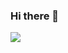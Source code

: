 ### Hi there 👋
![](https://github-readme-streak-stats.herokuapp.com/?user=DaniyalMalikC&theme=tokyonight&hide_border=false)

<!--
![](https://github-readme-stats.vercel.app/api/top-langs/?username=DaniyalMalikC&orgs=marknadsplan&show_icons=true&theme=tokyonight&layout=compact)

![](https://github-readme-stats.vercel.app/api?username=DaniyalMalikC&orgs=Appxamine&show_icons=true&theme=tokyonight)
<!--
**DaniyalMalikC/DaniyalMalikC** is a ✨ _special_ ✨ repository because its `README.md` (this file) appears on your GitHub profile.

Here are some ideas to get you started:

- 🔭 I’m currently working on ...
- 🌱 I’m currently learning ...
- 👯 I’m looking to collaborate on ...
- 🤔 I’m looking for help with ...
- 💬 Ask me about ...
- 📫 How to reach me: ...
- 😄 Pronouns: ...
- ⚡ Fun fact: ...
-->
